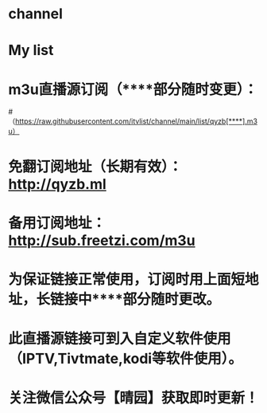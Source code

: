# channel
# My list
# m3u直播源订阅（****部分随时变更）：
#（https://raw.githubusercontent.com/itvlist/channel/main/list/qyzb[****].m3u）
# 免翻订阅地址（长期有效）：http://qyzb.ml
#  备用订阅地址：http://sub.freetzi.com/m3u
# 为保证链接正常使用，订阅时用上面短地址，长链接中****部分随时更改。
# 此直播源链接可到入自定义软件使用（IPTV,Tivtmate,kodi等软件使用）。
# 关注微信公众号【晴园】获取即时更新！
